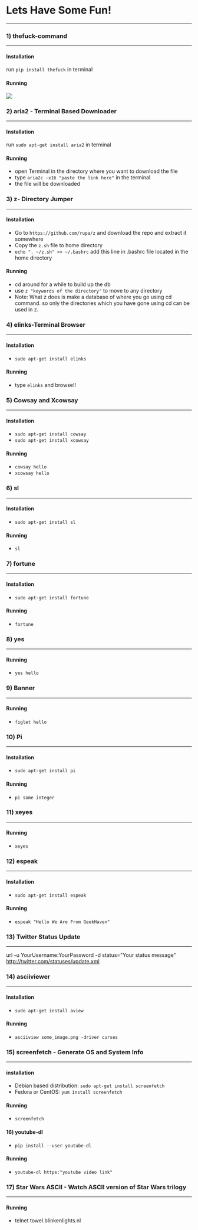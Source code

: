Lets Have Some Fun!
===================

----------


### 1) thefuck-command
-------------

#### Installation


run `pip install thefuck` in terminal

#### Running
![](https://raw.githubusercontent.com/nvbn/thefuck/master/example.gif)



### 2) aria2 - Terminal Based Downloader
-------------

#### Installation


run `sudo apt-get install aria2` in terminal

#### Running
*  open Terminal in the directory where you want to download the file
*  type `aria2c -x16 "paste the link here"` in the terminal
*  the file will be downloaded

### 3) z- Directory Jumper
-------------

#### Installation
* Go to `https://github.com/rupa/z` and download the repo and extract it somewhere
* Copy the `z.sh` file to home directory
*   `echo ". ~/z.sh" >> ~/.bashrc` add this line in .bashrc file located in the home directory

#### Running
*  cd around for a while to build up the db
*  use `z "keywords of the directory"` to move to any directory
*  Note: What z does is make a database of where you go using cd command. so only the directories which you have gone using cd can be used in z.

### 4) elinks-Terminal Browser
-------------

#### Installation
* `sudo apt-get install elinks`

#### Running
*  type `elinks` and browse!!



### 5) Cowsay and Xcowsay
-------------

#### Installation
* `sudo apt-get install cowsay`
*  `sudo apt-get install xcowsay`

#### Running
*  `cowsay hello`
*  `xcowsay hello`


### 6) sl
-------------

#### Installation
* `sudo apt-get install sl`

#### Running
*  `sl`


### 7) fortune
-------------

#### Installation
* `sudo apt-get install fortune`

#### Running
*  `fortune`

### 8) yes
-------------
#### Running
*  `yes hello`

### 9) Banner
-------------
#### Running
*  `figlet hello`

### 10) Pi
-------------
#### Installation
* `sudo apt-get install pi`

#### Running
*  `pi some integer`

### 11) xeyes
-------------
#### Running
* `xeyes`

### 12) espeak
-------------
#### Installation
* `sudo apt-get install espeak`

#### Running
*  `espeak "Hello We Are From GeekHaven"`

### 13) Twitter Status Update
----------
url -u YourUsername:YourPassword -d status="Your status message" http://twitter.com/statuses/update.xml 

### 14) asciiviewer
----------
#### Installation
* `sudo apt-get install aview`

#### Running
* `asciiview some_image.png -driver curses`

### 15) screenfetch - Generate OS and System Info 
----------
#### installation
* Debian based distribution: `sudo apt-get install screenfetch`
* Fedora or CentOS: `yum install screenfetch`

#### Running
* `screenfetch`

#### 16) youtube-dl
* `pip install --user youtube-dl`

#### Running
* `youtube-dl https:"youtube video link"`

### 17) Star Wars ASCII - Watch ASCII version of Star Wars trilogy 
----------
#### Running
* telnet towel.blinkenlights.nl



